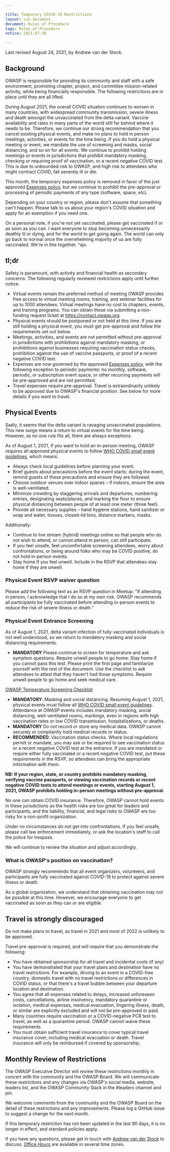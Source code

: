 ```yaml
---

title: Temporary COVID-19 Restrictions
layout: col-document
document: Rules of Procedure
tags: Rules of Procedure
notice: 2021-07-30

---
```


Last revised August 24, 2021, by Andrew van der Stock.

## Background

OWASP is responsible for providing its community and staff with a safe environment, promoting chapter, project, and committee mission-related activity, while being financially responsible. The following restrictions are in place until they are all lifted. 

During August 2021, the overall COVID situation continues to worsen in many countries, with widespread community transmission, severe illness and death amongst the unvaccinated from the delta variant. Vaccine availability and rates in many parts of the world still far behind where it needs to be. Therefore, we continue our strong recommendation that you cancel existing physical events, and make no plans to hold in person meetings, activities, or events for the time being. If you do hold a physical meeting or event, we mandate the use of screening and masks, social distancing, and so on for all events. We continue to prohibit holding meetings or events in jurisdictions that prohibit mandatory masking, checking or requiring proof of vaccination, or a recent negative COVID test. This is due to unbounded risk to OWASP, and high risk to attendees who might contract COVID, fall severely ill or die.

This month, the temporary expenses policy is removed in favor of the just approved [Expenses policy](https://owasp.org/www-policy/operational/expense-reimbursement), but we continue to prohibit the pre-approval or processing of periodic payments of any type (software, space, etc).

Depending on your country or region, please don't assume that something can't happen. Please talk to us about your region's COVID situation and apply for an exemption if you need one.

On a personal note, if you're not yet vaccinated, please get vaccinated if or as soon as you can. I want everyone to stop becoming unnecessarily deathly ill or dying, and for the world to get going again. The world can only go back to normal once the overwhelming majority of us are fully vaccinated. We're in this together. ^ajv.

## tl;dr

Safety is paramount, with activity and financial health as secondary concerns. The following regularly reviewed restrictions apply until further notice.

- Virtual events remain the preferred method of meeting OWASP provides free access to virtual meeting rooms, training, and webinar facilities for up to 1000 attendees. Virtual meetings have no cost to chapters, events, and training programs. You can obtain these via submitting a non-funding request ticket at https://contact.owasp.org.
- Physical events should be postponed or not held at this time. If you are still holding a physical event, you must get pre-approval and follow the requirements set out below.
- Meetings, activities, and events are not permitted without pre-approval in jurisdictions with prohibitions against mandatory masking, or prohibitions against businesses requiring vaccination status checks, prohibition against the use of vaccine passports, or proof of a recent negative COVID test. 
- Expenses are now governed by the approved [Expenses policy](https://owasp.org/www-policy/operational/expense-reimbursement), with the following exception to periodic payments: no monthly, software, periodic, or subscription event space, or other recurring payments will be pre-approved and are not permitted.
- Travel expenses require pre-approval. Travel is extraordinarily unlikely to be approved due to OWASP's financial position. See below for more details if you want to travel.

## Physical Events

Sadly, it seems that the delta variant is ravaging unvaccinated populations. This new surge means a return to virtual events for the time being. However, as no one rule fits all, there are always exceptions.

As of August 1, 2021, if you want to hold an in-person meeting, OWASP requires all approved physical events to follow [WHO COVID small event guidelines](https://www.who.int/emergencies/diseases/novel-coronavirus-2019/question-and-answers-hub/q-a-detail/coronavirus-disease-covid-19-small-public-gatherings), which means:

- Always check local guidelines before planning your event.
- Brief guests about precautions before the event starts; during the event, remind guests of these precautions and ensure they are followed.
- Choose outdoor venues over indoor spaces – if indoors, ensure the area is well-ventilated.
- Minimize crowding by staggering arrivals and departures, numbering entries, designating seats/places, and marking the floor to ensure physical distancing between people of at least one meter (three feet).
- Provide all necessary supplies – hand hygiene stations, hand sanitizer or soap and water, tissues, closed-lid bins, distance markers, masks.

Additionally:

- Continue to live stream (hybrid) meetings online so that people who do not wish to attend, or cannot attend in person, can still participate.
- If you feel unsafe, feel uncomfortable screening attendees, worry about confrontations, or being around folks who may be COVID positive, do not hold in-person events. 
- Stay home if you feel unwell. Include in the RSVP that attendees stay home if they are unwell.

### Physical Event RSVP waiver question

Please add the following text as an RSVP question in Meetup: "If attending in person, I acknowledge that I do so at my own risk. OWASP recommends all participants be fully vaccinated before attending in-person events to reduce the risk of severe illness or death." 

### Physical Event Entrance Screening

As of August 1, 2021, delta variant infection of fully vaccinated individuals is not well understood, so we return to mandatory masking and social distancing requirements.

- **MANDATORY** Please continue to screen for temperature and ask symptom questions. Require unwell people to go home. Stay home if you cannot pass this test. Please print the first page and familiarize yourself with the rest of the document. Use the checklist to ask attendees to attest that they haven't had those symptoms. Require unwell people to go home and seek medical care.

[OWASP Temperature Screening Checklist](https://docs.google.com/document/d/1lhOZspwax8jEGHrnXwQgcflht7GRtPyUg64mrXuhKWg/edit?usp=sharing)

- **MANDATORY**: Masking and social distancing. Resuming August 1, 2021, physical events must follow all [WHO COVID small event guidelines](https://www.who.int/emergencies/diseases/novel-coronavirus-2019/question-and-answers-hub/q-a-detail/coronavirus-disease-covid-19-small-public-gatherings). Attendance at OWASP events includes mandatory masking, social distancing, well-ventilated rooms, markings, even in regions with high vaccination rates or low COVID transmission, hospitalizations, or deaths.
- **MANDATORY** Do not record or store any medical data. OWASP cannot securely or compliantly hold medical records or status.
- **RECOMMENDED**: Vaccination status checks. Where local regulations permit or mandate, you may ask or be required to see vaccination status or a recent negative COVID test at the entrance. If you are mandated or require either fully vaccinated or a recent negative COVID test, put these requirements in the RSVP, so attendees can bring the appropriate information with them.

**NB: If your region, state, or country prohibits mandatory masking, verifying vaccine passports, or viewing vaccination records or recent negative COVID tests to attend meetings or events, starting August 1, 2021, OWASP prohibits holding in-person meetings without pre-approval.** 

No one can obtain COVID insurance. Therefore, OWASP cannot hold events in these jurisdictions as the health risks are too great for leaders and participants, and the liability, financial, and legal risks to OWASP are too risky for a non-profit organization.

Under no circumstances do not get into confrontations. If you feel unsafe, please call law enforcement immediately, or ask the location's staff to call the police for trespass.

We will continue to review the situation and adjust accordingly.

### What is OWASP's position on vaccination?

OWASP strongly recommends that all event organizers, volunteers, and participants are fully vaccinated against COVID-19 to protect against severe illness or death.

As a global organization, we understand that obtaining vaccination may not be possible at this time. However, we encourage everyone to get vaccinated as soon as they can or are eligible.

## Travel is strongly discouraged

Do not make plans to travel, as travel in 2021 and most of 2022 is unlikely to be approved. 

Travel pre-approval is required, and will require that you demonstrate the following:

- You have obtained sponsorship for all travel and incidental costs (if any)
- You have demonstrated that your travel plans and destination have no travel restrictions. For example, driving to an event in a COVID-free country, domestic travel with no travel restrictions or differences in COVID status, or that there's a travel bubble between your departure location and destination.
- You agree that all expenses related to delays, increased unforeseen costs, cancellations, airline insolvency, mandatory quarantine or isolation, medical expenses, medical evacuation, lingering illness, death, or similar are explicitly excluded and will not be pre-approved or paid.
- Many countries require vaccination or a COVID-negative PCR test to travel, as well as a quarantine period. OWASP cannot waive these requirements.
- You must obtain sufficient travel insurance to cover typical travel insurance cover, including medical evacuation or death. Travel insurance will only be reimbursed if covered by sponsorship.
  
## Monthly Review of Restrictions

The OWASP Executive Director will review these restrictions monthly in concert with the community and the OWASP Board. We will communicate these restrictions and any changes via OWASP's social media, website, leaders list, and the OWASP Community Slack in the #leaders channel and pin.

We welcome comments from the community and the OWASP Board on the detail of these restrictions and any improvements. Please log a GitHub issue to suggest a change for the next month.

If this temporary restriction has not been updated in the last 90 days, it is no longer in effect, and standard policies apply.

If you have any questions, please get in touch with [Andrew van der Stock](mailto:andrew.vanderstock@owasp.com) to discuss. [Office Hours](https://calend.ly/owasped) are available in several time zones.
